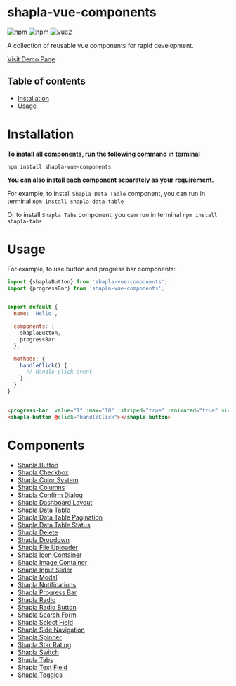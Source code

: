 # shapla-vue-components

[![npm](https://img.shields.io/npm/v/shapla-vue-components.svg) ![npm](https://img.shields.io/npm/dm/shapla-vue-components.svg)](https://www.npmjs.com/package/shapla-vue-components)
[![vue2](https://img.shields.io/badge/vue-2.x-brightgreen.svg)](https://vuejs.org/)

A collection of reusable vue components for rapid development.

[Visit Demo Page](https://sayful1.github.io/shapla-vue-components/demo)

## Table of contents

- [Installation](#installation)
- [Usage](#usage)

# Installation

**To install all components, run the following command in terminal**

```
npm install shapla-vue-components
```

**You can also install each component separately as your requirement.**

For example, to install `Shapla Data Table` component, you can run in terminal `npm install shapla-data-table`

Or to install `Shapla Tabs` component, you can run in terminal `npm install shapla-tabs`

# Usage

For example, to use button and progress bar components:

```js
import {shaplaButton} from 'shapla-vue-components';
import {progressBar} from 'shapla-vue-components';


export default {
  name: 'Hello',

  components: {
    shaplaButton,
    progressBar
  },

  methods: {
    handleClick() {
      // Handle click event
    }
  }
}

```

```html

<progress-bar :value="1" :max="10" :striped="true" :animated="true" size="small" theme="primary"/>
<shapla-button @click="handleClick"></shapla-button>
```

# Components

* [Shapla Button](/src/components/button/README.md)
* [Shapla Checkbox](/src/components/checkbox/README.md)
* [Shapla Color System](/src/components/color-system/README.md)
* [Shapla Columns](/src/components/columns/README.md)
* [Shapla Confirm Dialog](/src/components/confirm-dialog/README.md)
* [Shapla Dashboard Layout](/src/components/dashboard-layout/README.md)
* [Shapla Data Table](/src/components/data-table/README.md)
* [Shapla Data Table Pagination](/src/components/data-table-pagination/README.md)
* [Shapla Data Table Status](/src/components/data-table-status/README.md)
* [Shapla Delete](/src/components/delete/README.md)
* [Shapla Dropdown](/src/components/dropdown/README.md)
* [Shapla File Uploader](/src/components/file-uploader/README.md)
* [Shapla Icon Container](/src/components/icon-container/README.md)
* [Shapla Image Container](/src/components/image-container/README.md)
* [Shapla Input Slider](/src/components/input-slider/README.md)
* [Shapla Modal](/src/components/modal/README.md)
* [Shapla Notifications](/src/components/notifications/README.md)
* [Shapla Progress Bar](/src/components/progress-bar/README.md)
* [Shapla Radio](/src/components/radio/README.md)
* [Shapla Radio Button](/src/components/radio-button/README.md)
* [Shapla Search Form](/src/components/search-form/README.md)
* [Shapla Select Field](/src/components/select-field/README.md)
* [Shapla Side Navigation](/src/components/side-navigation/README.md)
* [Shapla Spinner](/src/components/spinner/README.md)
* [Shapla Star Rating](/src/components/star-rating/README.md)
* [Shapla Switch](/src/components/switch/README.md)
* [Shapla Tabs](/src/components/tabs/README.md)
* [Shapla Text Field](/src/components/text-field/README.md)
* [Shapla Toggles](/src/components/toggles/README.md)
